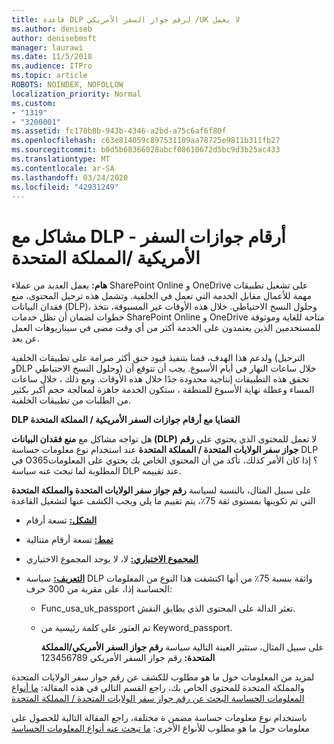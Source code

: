 ```yaml
---
title: قاعدة DLP لرقم جواز السفر الأمريكي /UK لا يعمل
ms.author: deniseb
author: denisebmsft
manager: laurawi
ms.date: 11/5/2018
ms.audience: ITPro
ms.topic: article
ROBOTS: NOINDEX, NOFOLLOW
localization_priority: Normal
ms.custom:
- "1319"
- "3200001"
ms.assetid: fc178b8b-943b-4346-a2bd-a75c6af6f80f
ms.openlocfilehash: c63e814059c897531109aa78725e9811b311fb27
ms.sourcegitcommit: b0d5b68366028abcf08610672d5bc9d3b25ac433
ms.translationtype: MT
ms.contentlocale: ar-SA
ms.lasthandoff: 03/24/2020
ms.locfileid: "42931249"
---
```

# <a name="problems-with-dlp---usuk-passport-numbers"></a>مشاكل مع DLP - أرقام جوازات السفر الأمريكية /المملكة المتحدة

**هام:** يعمل العديد من عملاء SharePoint Online و OneDrive على تشغيل تطبيقات مهمة للأعمال مقابل الخدمة التي تعمل في الخلفية. وتشمل هذه ترحيل المحتوى، منع فقدان البيانات (DLP)، وحلول النسخ الاحتياطي. خلال هذه الأوقات غير المسبوقة، نتخذ خطوات لضمان أن تظل خدمات SharePoint Online و OneDrive متاحة للغاية وموثوقة للمستخدمين الذين يعتمدون على الخدمة أكثر من أي وقت مضى في سيناريوهات العمل عن بعد.

ولدعم هذا الهدف، قمنا بتنفيذ قيود خنق أكثر صرامة على تطبيقات الخلفية (الترحيل وDLP وحلول النسخ الاحتياطي) خلال ساعات النهار في أيام الأسبوع. يجب أن تتوقع أن تحقق هذه التطبيقات إنتاجية محدودة جدًا خلال هذه الأوقات. ومع ذلك ، خلال ساعات المساء وعطلة نهاية الأسبوع للمنطقة ، ستكون الخدمة جاهزة لمعالجة حجم أكبر بكثير من الطلبات من تطبيقات الخلفية.

**DLP القضايا مع أرقام جوازات السفر الأمريكية / المملكة المتحدة**

هل تواجه مشاكل مع **منع فقدان البيانات (DLP)** لا تعمل للمحتوى الذي يحتوي على **رقم جواز سفر الولايات المتحدة / المملكة المتحدة** عند استخدام نوع معلومات حساسة DLP في O365؟ إذا كان الأمر كذلك، تأكد من أن المحتوى الخاص بك يحتوي على المعلومات المطلوبة لما تبحث عنه سياسة DLP عند تقييمه.
  
على سبيل المثال، بالنسبة لسياسة **رقم جواز سفر الولايات المتحدة والمملكة المتحدة** التي تم تكوينها بمستوى ثقة 75٪، يتم تقييم ما يلي ويجب الكشف عنها لتشغيل القاعدة
  
- **[الشكل:](https://docs.microsoft.com/office365/securitycompliance/what-the-sensitive-information-types-look-for#format-77)** تسعة أرقام

- **[نمط:](https://docs.microsoft.com/office365/securitycompliance/what-the-sensitive-information-types-look-for#pattern-77)** تسعة أرقام متتالية

- **[المجموع الاختياري:](https://docs.microsoft.com/office365/securitycompliance/what-the-sensitive-information-types-look-for#checksum-76)** لا، لا يوجد المجموع الاختياري

- **[التعريف:](https://docs.microsoft.com/office365/securitycompliance/what-the-sensitive-information-types-look-for#definition-77)** سياسة DLP واثقة بنسبة 75٪ من أنها اكتشفت هذا النوع من المعلومات الحساسة إذا، على مقربة من 300 حرف:

  - Func_usa_uk_passport تعثر الدالة على المحتوى الذي يطابق النقش.

  - تم العثور على كلمة رئيسية من Keyword_passport.

    على سبيل المثال، ستثير العينة التالية سياسة **رقم جواز السفر الأمريكي/المملكة المتحدة:** رقم جواز السفر الأمريكي 123456789

لمزيد من المعلومات حول ما هو مطلوب للكشف عن رقم جواز سفر الولايات المتحدة والمملكة المتحدة للمحتوى الخاص بك، راجع القسم التالي في هذه المقالة: [ما أنواع المعلومات الحساسة البحث عن رقم جواز سفر الولايات المتحدة / المملكة المتحدة](https://docs.microsoft.com/office365/securitycompliance/what-the-sensitive-information-types-look-for#us--uk-passport-number)
  
باستخدام نوع معلومات حساسة مضمن ة مختلفة، راجع المقالة التالية للحصول على معلومات حول ما هو مطلوب للأنواع الأخرى: [ما تبحث عنه أنواع المعلومات الحساسة](https://docs.microsoft.com/office365/securitycompliance/what-the-sensitive-information-types-look-for)
  